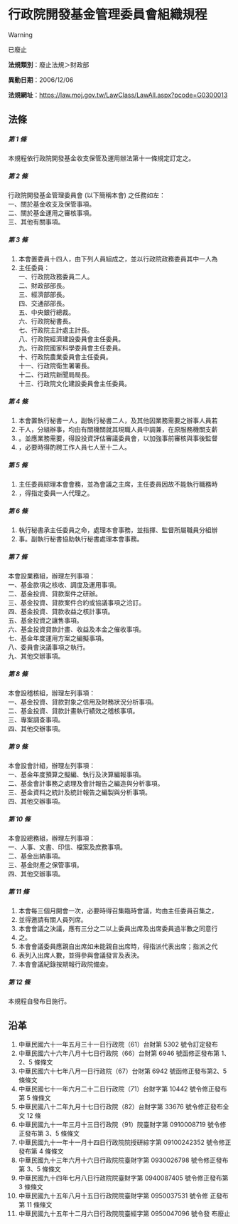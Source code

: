 # 行政院開發基金管理委員會組織規程


> [!WARNING]
> 已廢止


**法規類別**：廢止法規＞財政部

**異動日期**：2006/12/06  

**法規網址**：https://law.moj.gov.tw/LawClass/LawAll.aspx?pcode=G0300013



## 法條
##### 第 1 條
本規程依行政院開發基金收支保管及運用辦法第十一條規定訂定之。

##### 第 2 條
行政院開發基金管理委員會 (以下簡稱本會) 之任務如左：  
一、關於基金收支及保管事項。  
二、關於基金運用之審核事項。  
三、其他有關事項。

##### 第 3 條
1. 本會置委員十四人，由下列人員組成之，並以行政院政務委員其中一人為
1. 主任委員：  
一、行政院政務委員二人。  
二、財政部部長。  
三、經濟部部長。  
四、交通部部長。  
五、中央銀行總裁。  
六、行政院秘書長。  
七、行政院主計處主計長。  
八、行政院經濟建設委員會主任委員。  
九、行政院國家科學委員會主任委員。  
十、行政院農業委員會主任委員。  
十一、行政院衛生署署長。  
十二、行政院新聞局局長。  
十三、行政院文化建設委員會主任委員。

##### 第 4 條
1. 本會置執行秘書一人，副執行秘書二人，及其他因業務需要之辦事人員若
1. 干人，分組辦事，均由有關機關就其現職人員中調兼，在原服務機關支薪
1. 。並應業務需要，得設投資評估審議委員會，以加強事前審核與事後監督
1. ，必要時得酌聘工作人員七人至十二人。

##### 第 5 條
1. 主任委員綜理本會會務，並為會議之主席，主任委員因故不能執行職務時
1. ，得指定委員一人代理之。

##### 第 6 條
1. 執行秘書承主任委員之命，處理本會事務，並指揮、監督所屬職員分組辦
1. 事。副執行秘書協助執行秘書處理本會事務。

##### 第 7 條
本會設業務組，辦理左列事項：  
一、基金款項之核收、調度及運用事項。  
二、基金投資、貸款案件之研辦。  
三、基金投資、貸款案件合約或協議事項之洽訂。  
四、基金投資、貸款收益之核計事項。  
五、基金投資之讓售事項。  
六、基金投資貸款計畫、收益及本金之催收事項。  
七、基金年度運用方案之編擬事項。  
八、委員會決議事項之執行。  
九、其他交辦事項。

##### 第 8 條
本會設稽核組，辦理左列事項：  
一、基金投資、貸款對象之信用及財務狀況分析事項。  
二、基金投資、貸款計畫執行績效之稽核事項。  
三、專案調查事項。  
四、其他交辦事項。

##### 第 9 條
本會設會計組，辦理左列事項：  
一、基金年度預算之擬編、執行及決算編報事項。  
二、基金會計事務之處理及會計報告之編造與分析事項。  
三、基金資料之統計及統計報告之編製與分析事項。  
四、其他交辦事項。

##### 第 10 條
本會設總務組，辦理左列事項：  
一、人事、文書、印信、檔案及庶務事項。  
二、基金出納事項。  
三、基金財產之保管事項。  
四、其他交辦事項。

##### 第 11 條
1. 本會每三個月開會一次，必要時得召集臨時會議，均由主任委員召集之，
1. 並得邀請有關人員列席。
1. 本會會議之決議，應有三分之二以上委員出席及出席委員過半數之同意行
1. 之。
1. 本會會議委員應親自出席如未能親自出席時，得指派代表出席；指派之代
1. 表列入出席人數，並得參與會議發言及表決。
1. 本會會議紀錄按期報行政院備查。

##### 第 12 條
本規程自發布日施行。

## 沿革
1. 中華民國六十一年五月三十一日行政院（61）台財第 5302 號令訂定發布
1. 中華民國六十六年八月十七日行政院（66）台財第 6946 號函修正發布第 1、2、5  條條文
1. 中華民國六十七年八月一日行政院（67）台財第 6942 號函修正發布第2、5  條條文
1. 中華民國七十一年六月二十二日行政院（71）台財字第 10442  號令修正發布第 5  條條文
1. 中華民國八十二年九月十七日行政院（82）台財字第 33676  號令修正發布全文 12 條
1. 中華民國九十一年三月十三日行政院（91）院臺財字第 0910008719 號令修正發布第 3、5 條條文
1. 中華民國九十一年十一月十四日行政院院授研綜字第 09100242352  號令修正發布第 4  條條文
1. 中華民國九十三年六月十六日行政院院臺財字第 0930026798 號令修正發布第 3、5 條條文
1. 中華民國九十四年七月八日行政院院臺財字第 0940087405 號令修正發布第 3  條條文
1.  中華民國九十五年八月十五日行政院院臺財字第 0950037531 號令修  正發布第 11 條條文
1.  中華民國九十五年十二月六日行政院院臺經字第 0950047096 號令發  布廢止
